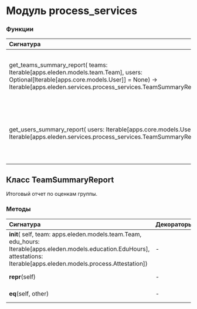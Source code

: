 # Модуль process_services



### Функции

| Сигнатура                                                                                                                                                                                                  | Декораторы | Описание                                                                                                                           |
| :--------------------------------------------------------------------------------------------------------------------------------------------------------------------------------------------------------- | :--------- | :--------------------------------------------------------------------------------------------------------------------------------- |
| get_teams_summary_report( teams: Iterable[apps.eleden.models.team.Team], users: Optional[Iterable[apps.core.models.User]] = None) -&#62; Iterable[apps.eleden.services.process_services.TeamSummaryReport] | -          | Получение итогового отчета по оценкам групп.:param teams: группы:param users: пользователи:return: итоговый отчет по оценкам групп |
| get_users_summary_report( users: Iterable[apps.core.models.User]) -&#62; Iterable[apps.eleden.services.process_services.TeamSummaryReport]                                                                 | -          | Получение итогового отчета по оценкам пользователей.:param users: пользователи:return: итоговый отчет по оценкам пользователей     |

## Класс TeamSummaryReport

Итоговый отчет по оценкам группы.

### Методы

| Сигнатура                                                                                                                                                                       | Декораторы | Описание            |
| :------------------------------------------------------------------------------------------------------------------------------------------------------------------------------ | :--------- | :------------------ |
| __init__( self, team: apps.eleden.models.team.Team, edu_hours: Iterable[apps.eleden.models.education.EduHours], attestations: Iterable[apps.eleden.models.process.Attestation]) | -          | -                   |
| __repr__(self)                                                                                                                                                                  | -          | Return repr(self).  |
| __eq__(self, other)                                                                                                                                                             | -          | Return self==value. |